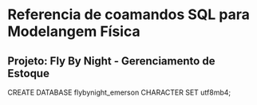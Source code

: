 # Referencia de coamandos SQL para Modelangem Física

## Projeto: Fly By Night - Gerenciamento de Estoque

CREATE DATABASE flybynight_emerson CHARACTER SET utf8mb4;